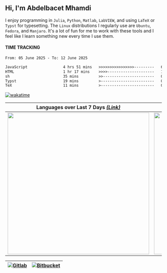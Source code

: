 ## Hi, I'm **Abdelbacet Mhamdi**

I enjoy programming in `Julia`, `Python`, `Matlab`, `LabVIEW`, and using `LaTeX` or `Typst` for typesetting. The `Linux` distributions I regularly use are `Ubuntu`, `Fedora`, and `Manjaro`. It's a lot of fun for me to work with these tools and I feel like I learn something new every time I use them.

#### TIME TRACKING
<!--START_SECTION:waka-->

```txt
From: 05 June 2025 - To: 12 June 2025

JavaScript                4 hrs 51 mins   >>>>>>>>>>>>>>>>---------   63.61 %
HTML                      1 hr 17 mins    >>>>---------------------   16.86 %
sh                        35 mins         >>-----------------------   07.72 %
Typst                     19 mins         >------------------------   04.21 %
TeX                       11 mins         >------------------------   02.61 %
```

<!--END_SECTION:waka-->

[![wakatime](https://wakatime.com/badge/user/a7e05912-c632-43ea-8993-3a4a3d6118b3.svg)](https://wakatime.com/@a7e05912-c632-43ea-8993-3a4a3d6118b3)

 Languages over Last 7 Days [*(Link)*](https://wakatime.com/share/@a_mhamdi/47bfed55-3bb2-44eb-84d5-b4e5f19b9396.svg) | Editors over Last 7 Days [*(Link)*](https://wakatime.com/share/@a_mhamdi/0e45d800-32ba-4074-ac1e-9ee329554566.svg)
:-------------------------:|:-------------------------:
<img width="455em" src="https://wakatime.com/share/@a_mhamdi/47bfed55-3bb2-44eb-84d5-b4e5f19b9396.svg"> | <img width="455em" src="https://wakatime.com/share/@a_mhamdi/0e45d800-32ba-4074-ac1e-9ee329554566.svg">

[![Gitlab](https://upload.wikimedia.org/wikipedia/commons/thumb/e/e1/GitLab_logo.svg/320px-GitLab_logo.svg.png)](https://gitlab.com/a-mhamdi) | [![Bitbucket](https://upload.wikimedia.org/wikipedia/commons/thumb/c/c5/Bitbucket-Logo-blue.svg/320px-Bitbucket-Logo-blue.svg.png)](https://bitbucket.org/aBmhamdi)
:-------------------------:|:-------------------------:

